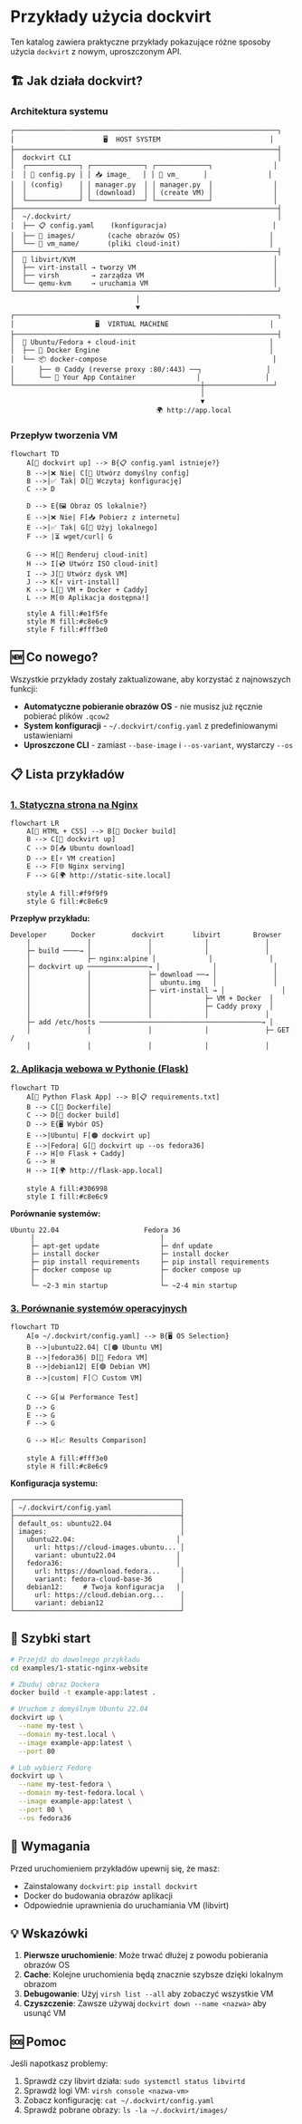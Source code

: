 # Przykłady użycia dockvirt

Ten katalog zawiera praktyczne przykłady pokazujące różne sposoby użycia `dockvirt` z nowym, uproszczonym API.

## 🏗️ Jak działa dockvirt?

### Architektura systemu

```
┌─────────────────────────────────────────────────────────────────┐
│                      🖥️  HOST SYSTEM                           │
├─────────────────────────────────────────────────────────────────┤
│  dockvirt CLI                                                   │
│  ┌─────────────┐ ┌─────────────┐ ┌─────────────┐               │
│  │ 📄 config.py │ │ 📥 image_   │ │ 🔧 vm_      │               │
│  │ (config)    │ │ manager.py  │ │ manager.py  │               │
│  │             │ │ (download)  │ │ (create VM) │               │
│  └─────────────┘ └─────────────┘ └─────────────┘               │
├─────────────────────────────────────────────────────────────────┤
│  ~/.dockvirt/                                                   │
│  ├── 📋 config.yaml    (konfiguracja)                          │
│  ├── 📁 images/        (cache obrazów OS)                      │
│  └── 📁 vm_name/       (pliki cloud-init)                      │
├─────────────────────────────────────────────────────────────────┤
│  🔄 libvirt/KVM                                                 │
│  ├── virt-install → tworzy VM                                  │
│  ├── virsh        → zarządza VM                                │
│  └── qemu-kvm     → uruchamia VM                               │
└─────────────────────────────────────────────────────────────────┘
                               │
                               ▼
┌─────────────────────────────────────────────────────────────────┐
│                    🖥️  VIRTUAL MACHINE                         │
├─────────────────────────────────────────────────────────────────┤
│  🐧 Ubuntu/Fedora + cloud-init                                 │
│  ├── 🐳 Docker Engine                                          │
│  └── 📦 docker-compose                                         │
│      ├── 🌐 Caddy (reverse proxy :80/:443) ──┐                │
│      └── 📱 Your App Container               │                │
└──────────────────────────────────────────────┼─────────────────┘
                                               │
                                               ▼
                                    🌍 http://app.local
```

### Przepływ tworzenia VM

```mermaid
flowchart TD
    A[🚀 dockvirt up] --> B{📋 config.yaml istnieje?}
    B -->|❌ Nie| C[📝 Utwórz domyślny config]
    B -->|✅ Tak| D[📖 Wczytaj konfigurację]
    C --> D
    
    D --> E{🖼️ Obraz OS lokalnie?}
    E -->|❌ Nie| F[📥 Pobierz z internetu]
    E -->|✅ Tak| G[💾 Użyj lokalnego]
    F --> |⏳ wget/curl| G
    
    G --> H[🔧 Renderuj cloud-init]
    H --> I[💿 Utwórz ISO cloud-init]
    I --> J[💽 Utwórz dysk VM]
    J --> K[⚡ virt-install]
    K --> L[🐳 VM + Docker + Caddy]
    L --> M[🌐 Aplikacja dostępna!]
    
    style A fill:#e1f5fe
    style M fill:#c8e6c9
    style F fill:#fff3e0
```

## 🆕 Co nowego?

Wszystkie przykłady zostały zaktualizowane, aby korzystać z najnowszych funkcji:

- **Automatyczne pobieranie obrazów OS** - nie musisz już ręcznie pobierać plików `.qcow2`
- **System konfiguracji** - `~/.dockvirt/config.yaml` z predefiniowanymi ustawieniami
- **Uproszczone CLI** - zamiast `--base-image` i `--os-variant`, wystarczy `--os`

## 📋 Lista przykładów

### [1. Statyczna strona na Nginx](./1-static-nginx-website/)

```mermaid
flowchart LR
    A[📝 HTML + CSS] --> B[🐳 Docker build]
    B --> C[🚀 dockvirt up]
    C --> D[📥 Ubuntu download]
    D --> E[⚡ VM creation]
    E --> F[🌐 Nginx serving]
    F --> G[🌍 http://static-site.local]
    
    style A fill:#f9f9f9
    style G fill:#c8e6c9
```

**Przepływ przykładu:**
```
Developer      Docker         dockvirt       libvirt        Browser
    │              │              │             │              │
    ├─ build ────→ │              │             │              │
    │              ├─ nginx:alpine │             │              │  
    ├─ dockvirt up ───────────────→ │             │              │
    │              │              ├─ download ──→ │              │
    │              │              │  ubuntu.img   │              │
    │              │              ├─ virt-install → │              │
    │              │              │             ├─ VM + Docker  │
    │              │              │             ├─ Caddy proxy  │
    │              │              │             │              │
    ├─ add /etc/hosts ────────────────────────────────────────→ │
    │              │              │             │              ├─ GET /
    │              │              │             │              │
```

### [2. Aplikacja webowa w Pythonie (Flask)](./2-python-flask-app/)

```mermaid
flowchart TD
    A[🐍 Python Flask App] --> B[📋 requirements.txt]
    B --> C[🐳 Dockerfile]
    C --> D[🔨 docker build]
    D --> E{🖥️ Wybór OS}
    E -->|Ubuntu| F[🟠 dockvirt up]
    E -->|Fedora| G[🔵 dockvirt up --os fedora36]
    F --> H[🌐 Flask + Caddy]
    G --> H
    H --> I[🌍 http://flask-app.local]
    
    style A fill:#306998
    style I fill:#c8e6c9
```

**Porównanie systemów:**
```
Ubuntu 22.04                     Fedora 36
     │                               │
     ├─ apt-get update               ├─ dnf update
     ├─ install docker               ├─ install docker
     ├─ pip install requirements     ├─ pip install requirements
     ├─ docker compose up            ├─ docker compose up
     │                               │
     └─ ~2-3 min startup             └─ ~2-4 min startup
```

### [3. Porównanie systemów operacyjnych](./3-multi-os-comparison/)

```mermaid
flowchart TD
    A[⚙️ ~/.dockvirt/config.yaml] --> B{🖥️ OS Selection}
    B -->|ubuntu22.04| C[🟠 Ubuntu VM]
    B -->|fedora36| D[🔵 Fedora VM]  
    B -->|debian12| E[🟣 Debian VM]
    B -->|custom| F[⚪ Custom VM]
    
    C --> G[📊 Performance Test]
    D --> G
    E --> G
    F --> G
    
    G --> H[📈 Results Comparison]
    
    style A fill:#fff3e0
    style H fill:#c8e6c9
```

**Konfiguracja systemu:**
```
┌─────────────────────────────────────────┐
│ ~/.dockvirt/config.yaml                 │
├─────────────────────────────────────────┤
│ default_os: ubuntu22.04                 │
│ images:                                 │
│   ubuntu22.04:                         │
│     url: https://cloud-images.ubuntu... │
│     variant: ubuntu22.04               │
│   fedora36:                            │
│     url: https://download.fedora...     │ 
│     variant: fedora-cloud-base-36       │
│   debian12:     # Twoja konfiguracja   │
│     url: https://cloud.debian.org...    │
│     variant: debian12                   │
└─────────────────────────────────────────┘
```

## 🚀 Szybki start

```bash
# Przejdź do dowolnego przykładu
cd examples/1-static-nginx-website

# Zbuduj obraz Dockera
docker build -t example-app:latest .

# Uruchom z domyślnym Ubuntu 22.04
dockvirt up \
  --name my-test \
  --domain my-test.local \
  --image example-app:latest \
  --port 80

# Lub wybierz Fedorę
dockvirt up \
  --name my-test-fedora \
  --domain my-test-fedora.local \
  --image example-app:latest \
  --port 80 \
  --os fedora36
```

## 🔧 Wymagania

Przed uruchomieniem przykładów upewnij się, że masz:
- Zainstalowany `dockvirt`: `pip install dockvirt`
- Docker do budowania obrazów aplikacji
- Odpowiednie uprawnienia do uruchamiania VM (libvirt)

## 💡 Wskazówki

1. **Pierwsze uruchomienie**: Może trwać dłużej z powodu pobierania obrazów OS
2. **Cache**: Kolejne uruchomienia będą znacznie szybsze dzięki lokalnym obrazom
3. **Debugowanie**: Użyj `virsh list --all` aby zobaczyć wszystkie VM
4. **Czyszczenie**: Zawsze używaj `dockvirt down --name <nazwa>` aby usunąć VM

## 🆘 Pomoc

Jeśli napotkasz problemy:
1. Sprawdź czy libvirt działa: `sudo systemctl status libvirtd`
2. Sprawdź logi VM: `virsh console <nazwa-vm>`
3. Zobacz konfigurację: `cat ~/.dockvirt/config.yaml`
4. Sprawdź pobrane obrazy: `ls -la ~/.dockvirt/images/`
